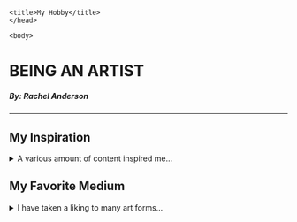 <html>
    <head>
        
    <title>My Hobby</title>
    </head>

    <body>
<h1>BEING AN ARTIST</h1>
<h5>By: Rachel Anderson</h5>
<hr/>

<h2>My Inspiration</h2>
<details>
    <summary>A various amount of content inspired me...</summary><!--I researched these cool detail/summary tags online that allow the user to click on the arrow next to the text and it make additional text show-->
    <p>As I was growing up, I found myself staying indoors quite often. In order to not be bored all of the time, I watched a lot of cartoons on the Television.<br/>
        With this, I started to draw said characters from the screen, as they made me happy. I struggled to make friends, and I felt like there was a connection<br/> between me and the characters on the screen.
        So I guess cartoons like Spongebob Squarepants and the like are largely responsible for my artistic hobby. <br/>Though my art does not resemble cartoon like themes today, I still
        recall where this all started.
    </p>
</details>

<h2>My Favorite Medium</h2>
<details>
    <summary>I have taken a liking to many art forms...</summary><!--I made use of these detail/summary tags by incorporating them with the paragraph tags-->
    <p>Though I used to adore the world of crayons and markers, I started to look towards other means of art. After going through several art courses throughout<br/> my duration of school,
        I found myself adoring one specific medium; pencil. Making art with a pencil is so reliable because one is able to simply erase<br/> what they were attempting to draw. Additionally,
        the different variety of pencils allowing for more dark or lighter shades makes it all the better. With this,<br/> pencils are found virtually everywhere; they are easy to bring along
        on any journey and can be very handy.
    </p>
</details>
    </body>
</html>
